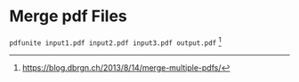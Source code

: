 Merge pdf Files
===============

`pdfunite input1.pdf input2.pdf input3.pdf output.pdf` [^1]


[^1]:https://blog.dbrgn.ch/2013/8/14/merge-multiple-pdfs/
